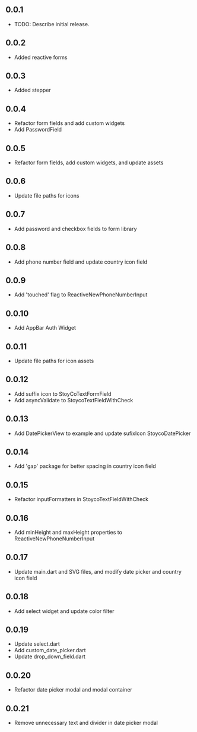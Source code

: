 ## 0.0.1

- TODO: Describe initial release.

## 0.0.2

- Added reactive forms

## 0.0.3

- Added stepper

## 0.0.4

- Refactor form fields and add custom widgets
- Add PasswordField

## 0.0.5

- Refactor form fields, add custom widgets, and update assets

## 0.0.6

- Update file paths for icons

## 0.0.7

- Add password and checkbox fields to form library

## 0.0.8

- Add phone number field and update country icon field

## 0.0.9

- Add 'touched' flag to ReactiveNewPhoneNumberInput

## 0.0.10

- Add AppBar Auth Widget

## 0.0.11

- Update file paths for icon assets

## 0.0.12

- Add suffix icon to StoyCoTextFormField
- Add asyncValidate to StoycoTextFieldWithCheck

## 0.0.13

- Add DatePickerView to example and update sufixIcon StoycoDatePicker

## 0.0.14

- Add 'gap' package for better spacing in country icon field

## 0.0.15

- Refactor inputFormatters in StoycoTextFieldWithCheck

## 0.0.16

- Add minHeight and maxHeight properties to ReactiveNewPhoneNumberInput

## 0.0.17

- Update main.dart and SVG files, and modify date picker and country icon field

## 0.0.18

- Add select widget and update color filter

## 0.0.19

- Update select.dart
- Add custom_date_picker.dart
- Update drop_down_field.dart

## 0.0.20

- Refactor date picker modal and modal container

## 0.0.21

- Remove unnecessary text and divider in date picker modal
